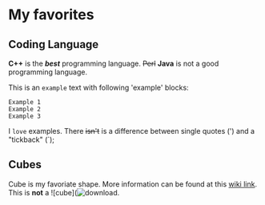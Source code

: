 # My favorites

## Coding Language
**C++** is the ***best*** programming language. ~~Perl~~ **Java** is not a good programming language. 

This is an `example` text with following 'example' blocks:
```
Example 1
Example 2
Example 3
```
I `love` examples. There ~~isn't~~ is a difference between single quotes (') and a "tickback" (`);

## Cubes
Cube is my favoriate shape. More information can be found at this [wiki link](https://en.wikipedia.org/wiki/Cube). This is **not** a ![cube](![download](https://user-images.githubusercontent.com/97491262/152300634-b3961460-d9c5-4b9a-a3e9-08cf7d4593c3.jpg).


